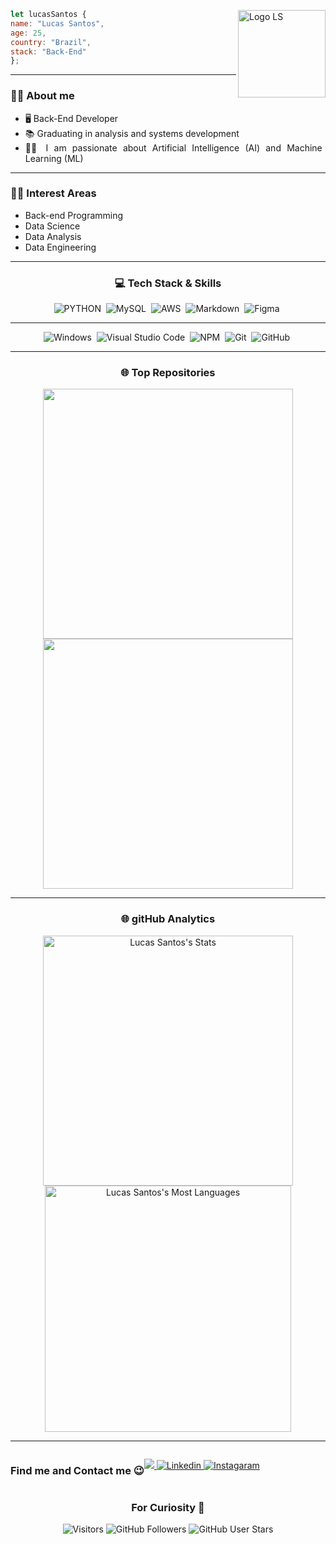 <div align="justify">

<img align="right" src="https://i.ibb.co/D9TCS5N/1-close.png" alt="Logo LS" width="140px" style="display:block">
 

```javascript  
let lucasSantos {
name: "Lucas Santos",
age: 25,
country: "Brazil",
stack: "Back-End"
};
```
  
---

### ✋🏼 About me
  
- 🖥️ Back-End Developer
- 📚 Graduating in analysis and systems development
- 👨‍💻 I am passionate about Artificial Intelligence (AI) and Machine Learning (ML)
  
---
  
### 💪🏼 Interest Areas

- Back-end Programming
- Data Science
- Data Analysis
- Data Engineering

---
  
<h3 align="center">💻 Tech Stack & Skills</h3>

<div align="center">
  
![PYTHON](https://img.shields.io/badge/Python-14354C?style=for-the-badge&logo=python&logoColor=white)&nbsp;
![MySQL](https://img.shields.io/badge/MySQL-005C84?style=for-the-badge&logo=mysql&logoColor=white)&nbsp;
![AWS](	https://img.shields.io/badge/Amazon_AWS-232F3E?style=for-the-badge&logo=amazon-aws&logoColor=white)&nbsp;
![Markdown](https://img.shields.io/badge/-Markdown-%23263759?style=for-the-badge&logo=markdown)&nbsp;
![Figma](https://img.shields.io/badge/figma-%23263759?style=for-the-badge&logo=figma&logoColor=white)&nbsp;

---
![Windows](https://img.shields.io/badge/Windows-%23263759?style=for-the-badge&logo=windows&logoColor=white)&nbsp;
![Visual Studio Code](https://img.shields.io/badge/-Visual%20Studio%20Code-%23263759?style=for-the-badge&logo=visual-studio-code&logoColor=007ACC)&nbsp;
![NPM](https://img.shields.io/badge/NPM-%23263759?style=for-the-badge&logo=npm&logoColor=white)&nbsp;
![Git](https://img.shields.io/badge/-Git-%23263759?style=for-the-badge&logo=git)&nbsp;
![GitHub](https://img.shields.io/badge/-GitHub-%23263759?style=for-the-badge&logo=github)&nbsp;
  
</div>
  
---
  
<h3 align="center">  🌐 Top Repositories</h3>

<div align="center">
  <a href="https://github.com/lucassantosdl/nike.com">
    <img width="400em" align="center" src="https://github-readme-stats.vercel.app/api/pin/?username=lucassantosdl&repo=nike.com&theme=github_dark" />
  </a>
  <a href="https://github.com/lucassantosdl/https://github.com/lucassantosdl/pro-dashboard">
    <img width="400em" align="center" src="https://github-readme-stats.vercel.app/api/pin/?username=lucassantosdl&repo=pro-dashboard&theme=github_dark" />
  </a>
</div>

---
  
<h3 align="center">🌐 gitHub Analytics</h3>
  
<div align="center">
    <img width="400em" src="https://github-readme-stats.vercel.app/api?username=lucassantosdl&show_icons=true&theme=github_dark" alt="Lucas Santos's Stats"/>
    <img width="394em" src="https://github-readme-stats.vercel.app/api/top-langs/?username=lucassantosdl&layout=compact&theme=github_dark" alt="Lucas Santos's Most Languages"/>
</div>
  
---
  
<div align="center" style="display: flex;">
  <h3>Find me and Contact me 😉</h3>
  <p>
    <a href = "mailto:lucasdsantosm@gmail.com">
      <img src="https://img.shields.io/badge/Gmail-D14836?style=for-the-badge&logo=gmail&logoColor=white" target="_blank">
    </a>
    <a href="https://www.linkedin.com/in/lucassantosdl/">
      <img src="https://img.shields.io/badge/LinkedIn-0077B5?style=for-the-badge&logo=linkedin&logoColor=white" alt="Linkedin"/>
    </a>
    <a href="https://www.instagram.com/lucassantosdl/">
      <img src="https://img.shields.io/badge/Instagram-E4405F?style=for-the-badge&logo=instagram&logoColor=white" alt="Instagaram"/>
    </a>
  </p>
</div>
  
<div align="center">
  <h3>For Curiosity 🚀</h3>
  <p>
    <img alt="Visitors" src="https://api.visitorbadge.io/api/visitors?path=lucassantosdl%2Fgithub-visitors-badge&countColor=%23263759"/>
    <img alt="GitHub Followers" src="https://img.shields.io/github/followers/lucassantosdl?color=%23263759&style=for-the-badge">
    <img alt="GitHub User Stars" src="https://img.shields.io/github/stars/lucassantosdl?color=%23263759&style=for-the-badge">
  </p>
</div>
